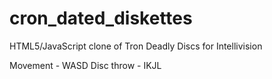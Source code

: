 # cron_dated_diskettes
HTML5/JavaScript clone of Tron Deadly Discs for Intellivision

Movement - WASD
Disc throw - IKJL
